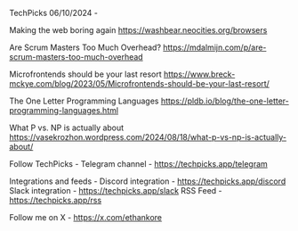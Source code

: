 TechPicks 06/10/2024 -

Making the web boring again
https://washbear.neocities.org/browsers

Are Scrum Masters Too Much Overhead?
https://mdalmijn.com/p/are-scrum-masters-too-much-overhead

Microfrontends should be your last resort
https://www.breck-mckye.com/blog/2023/05/Microfrontends-should-be-your-last-resort/

The One Letter Programming Languages
https://pldb.io/blog/the-one-letter-programming-languages.html

What P vs. NP is actually about
https://vasekrozhon.wordpress.com/2024/08/18/what-p-vs-np-is-actually-about/

Follow TechPicks -
Telegram channel - https://techpicks.app/telegram

Integrations and feeds -
Discord integration - https://techpicks.app/discord
Slack integration - https://techpicks.app/slack
RSS Feed - https://techpicks.app/rss

Follow me on X - https://x.com/ethankore